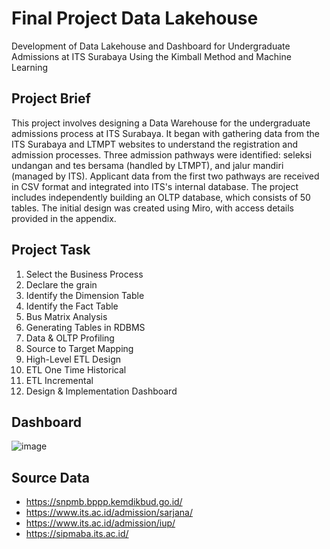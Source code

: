 # Final Project Data Lakehouse
Development of Data Lakehouse and Dashboard for Undergraduate Admissions at ITS Surabaya Using the Kimball Method and Machine Learning

## Project Brief
This project involves designing a Data Warehouse for the undergraduate admissions process at ITS Surabaya. It began with gathering data from the ITS Surabaya and LTMPT websites to understand the registration and admission processes. Three admission pathways were identified: seleksi undangan and tes bersama (handled by LTMPT), and jalur mandiri (managed by ITS). Applicant data from the first two pathways are received in CSV format and integrated into ITS's internal database. The project includes independently building an OLTP database, which consists of 50 tables. The initial design was created using Miro, with access details provided in the appendix.

## Project Task
1. Select the Business Process
2. Declare the grain
3. Identify the Dimension Table
4. Identify the Fact Table
5. Bus Matrix Analysis
6. Generating Tables in RDBMS
7. Data & OLTP Profiling
8. Source to Target Mapping
9. High-Level ETL Design
10. ETL One Time Historical
11. ETL Incremental
12. Design & Implementation Dashboard

## Dashboard
![image](https://github.com/hanhanhanny/DataLakehouse_FP/assets/43703318/8743a78d-f4a8-4cae-a4e9-a8fc7cd0ef37)


## Source Data
- https://snpmb.bppp.kemdikbud.go.id/
- https://www.its.ac.id/admission/sarjana/
- https://www.its.ac.id/admission/iup/
- https://sipmaba.its.ac.id/
